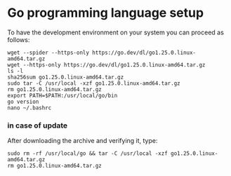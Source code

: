 # Go programming language setup

To have the development environment on your system you can proceed as follows:

```shell
wget --spider --https-only https://go.dev/dl/go1.25.0.linux-amd64.tar.gz
wget --https-only https://go.dev/dl/go1.25.0.linux-amd64.tar.gz
ls -l
sha256sum go1.25.0.linux-amd64.tar.gz
sudo tar -C /usr/local -xzf go1.25.0.linux-amd64.tar.gz
rm go1.25.0.linux-amd64.tar.gz
export PATH=$PATH:/usr/local/go/bin
go version
nano ~/.bashrc
```

### in case of update

After downloading the archive and verifying it, type:

```shell
sudo rm -rf /usr/local/go && tar -C /usr/local -xzf go1.25.0.linux-amd64.tar.gz
rm go1.25.0.linux-amd64.tar.gz
```
